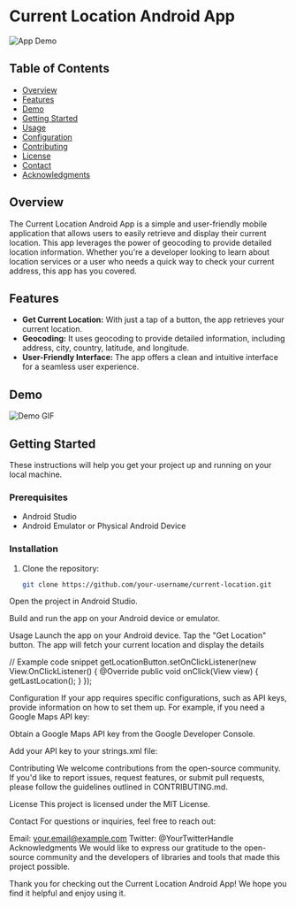  
# Current Location Android App

![App Demo](app-demo.gif) <!-- Replace with a screenshot or GIF of your app in action -->

<!-- Add badges here, e.g., stars, forks, license -->

## Table of Contents

- [Overview](#overview)
- [Features](#features)
- [Demo](#demo)
- [Getting Started](#getting-started)
- [Usage](#usage)
- [Configuration](#configuration)
- [Contributing](#contributing)
- [License](#license)
- [Contact](#contact)
- [Acknowledgments](#acknowledgments)

## Overview

The Current Location Android App is a simple and user-friendly mobile application that allows users to easily retrieve and display their current location. This app leverages the power of geocoding to provide detailed location information. Whether you're a developer looking to learn about location services or a user who needs a quick way to check your current address, this app has you covered.

## Features

- **Get Current Location:** With just a tap of a button, the app retrieves your current location.
- **Geocoding:** It uses geocoding to provide detailed information, including address, city, country, latitude, and longitude.
- **User-Friendly Interface:** The app offers a clean and intuitive interface for a seamless user experience.

## Demo

![Demo GIF](demo.gif) <!-- Replace with a screenshot or GIF of your app in action -->

## Getting Started

These instructions will help you get your project up and running on your local machine.

### Prerequisites

- Android Studio
- Android Emulator or Physical Android Device

### Installation

1. Clone the repository:

   ```bash
   git clone https://github.com/your-username/current-location.git
Open the project in Android Studio.

Build and run the app on your Android device or emulator.

Usage
Launch the app on your Android device.
Tap the "Get Location" button.
The app will fetch your current location and display the details

// Example code snippet
getLocationButton.setOnClickListener(new View.OnClickListener() {
    @Override
    public void onClick(View view) {
        getLastLocation();
    }
});


Configuration
If your app requires specific configurations, such as API keys, provide information on how to set them up. For example, if you need a Google Maps API key:

Obtain a Google Maps API key from the Google Developer Console.

Add your API key to your strings.xml file:
 
Contributing
We welcome contributions from the open-source community. If you'd like to report issues, request features, or submit pull requests, please follow the guidelines outlined in CONTRIBUTING.md.

License
This project is licensed under the MIT License.

Contact
For questions or inquiries, feel free to reach out:

Email: your.email@example.com
Twitter: @YourTwitterHandle
Acknowledgments
We would like to express our gratitude to the open-source community and the developers of libraries and tools that made this project possible.

Thank you for checking out the Current Location Android App! We hope you find it helpful and enjoy using it.
